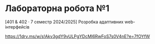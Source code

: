 # Лабораторна робота №1 

[401 & 402 · 7 семестр 2024/2025] Розробка адаптивних web-інтерфейсів

https://1drv.ms/w/s!Akv3gdY9vULPgYDcMl6RwFoS7s0V4nE?e=7fOYfW